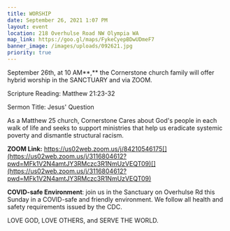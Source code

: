 ```yaml
---
title: WORSHIP
date: September 26, 2021 1:07 PM
layout: event
location: 218 Overhulse Road NW Olympia WA
map_link: https://goo.gl/maps/FykeCyepBDwUDmeF7
banner_image: /images/uploads/092621.jpg
priority: true
---
```

September 26th, at 10 AM**,** the Cornerstone church family will offer hybrid worship in the SANCTUARY and via ZOOM.  

Scripture Reading: Matthew 21:23-32

Sermon Title: Jesus' Question

As a Matthew 25 church, Cornerstone Cares about God's people in each walk of life and seeks to support ministries that help us eradicate systemic poverty and dismantle structural racism.

**ZOOM Link:** [](https://us02web.zoom.us/j/84210546175)https://us02web.zoom.us/j/84210546175[](https://us02web.zoom.us/j/3116804612?pwd=MFk1V2N4amtJY3RMczc3R1NmUzVEQT09)[](https://us02web.zoom.us/j/3116804612?pwd=MFk1V2N4amtJY3RMczc3R1NmUzVEQT09)

**COVID-safe Environment**: join us in the Sanctuary on Overhulse Rd this Sunday in a COVID-safe and friendly environment. We follow all health and safety requirements issued by the CDC.

LOVE GOD, LOVE OTHERS, and SERVE THE WORLD.
